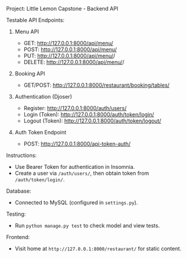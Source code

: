 Project: Little Lemon Capstone - Backend API

Testable API Endpoints:

1. Menu API
   - GET:    http://127.0.0.1:8000/api/menu/
   - POST:   http://127.0.0.1:8000/api/menu/
   - PUT:    http://127.0.0.1:8000/api/menu/<id>/
   - DELETE: http://127.0.0.1:8000/api/menu/<id>/

2. Booking API
   - GET/POST: http://127.0.0.1:8000/restaurant/booking/tables/

3. Authentication (Djoser)
   - Register:        http://127.0.0.1:8000/auth/users/
   - Login (Token):   http://127.0.0.1:8000/auth/token/login/
   - Logout (Token):  http://127.0.0.1:8000/auth/token/logout/

4. Auth Token Endpoint
   - POST: http://127.0.0.1:8000/api-token-auth/

Instructions:
- Use Bearer Token for authentication in Insomnia.
- Create a user via `/auth/users/`, then obtain token from `/auth/token/login/`.

Database:
- Connected to MySQL (configured in `settings.py`).

Testing:
- Run `python manage.py test` to check model and view tests.

Frontend:
- Visit home at `http://127.0.0.1:8000/restaurant/` for static content.
